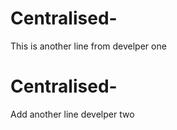 # Centralised-
This is another line from develper one 
# Centralised-
Add another line develper two
